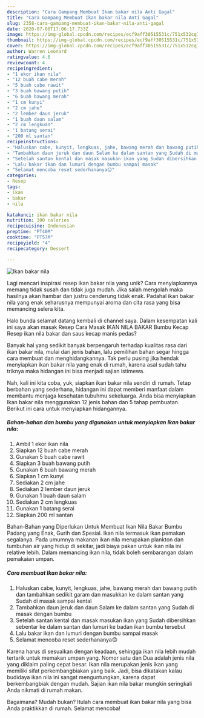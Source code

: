 ```yaml
---
description: "Cara Gampang Membuat Ikan bakar nila Anti Gagal"
title: "Cara Gampang Membuat Ikan bakar nila Anti Gagal"
slug: 2358-cara-gampang-membuat-ikan-bakar-nila-anti-gagal
date: 2020-07-08T17:06:17.733Z
image: https://img-global.cpcdn.com/recipes/ecf9aff30515531c/751x532cq70/ikan-bakar-nila-foto-resep-utama.jpg
thumbnail: https://img-global.cpcdn.com/recipes/ecf9aff30515531c/751x532cq70/ikan-bakar-nila-foto-resep-utama.jpg
cover: https://img-global.cpcdn.com/recipes/ecf9aff30515531c/751x532cq70/ikan-bakar-nila-foto-resep-utama.jpg
author: Warren Leonard
ratingvalue: 4.6
reviewcount: 4
recipeingredient:
- "1 ekor ikan nila"
- "12 buah cabe merah"
- "5 buah cabe rawit"
- "3 buah bawang putih"
- "6 buah bawang merah"
- "1 cm kunyi"
- "2 cm jahe"
- "2 lember daun jeruk"
- "1 buah daun salam"
- "2 cm lengkuas"
- "1 batang serai"
- "200 ml santan"
recipeinstructions:
- "Haluskan cabe, kunyit, lengkuas, jahe, bawang merah dan bawang putih dan tambahkan sedikit garam dan masukkan ke dalam santan yang Sudah di masak sampai kental"
- "Tambahkan daun jeruk dan daun Salam ke dalam santan yang Sudah di masak dengan bumbu"
- "Setelah santan kental dan masak masukan ikan yang Sudah dibersihkan sebentar ke dalam santan dan lumuri ke badan ikan bumbu tersebut"
- "Lalu bakar ikan dan lumuri dengan bumbu sampai masak"
- "Selamat mencoba reset sederhananya😊"
categories:
- Resep
tags:
- ikan
- bakar
- nila

katakunci: ikan bakar nila 
nutrition: 300 calories
recipecuisine: Indonesian
preptime: "PT40M"
cooktime: "PT57M"
recipeyield: "4"
recipecategory: Dessert

---
```



![Ikan bakar nila](https://img-global.cpcdn.com/recipes/ecf9aff30515531c/751x532cq70/ikan-bakar-nila-foto-resep-utama.jpg)

Lagi mencari inspirasi resep ikan bakar nila yang unik? Cara menyiapkannya memang tidak susah dan tidak juga mudah. Jika salah mengolah maka hasilnya akan hambar dan justru cenderung tidak enak. Padahal ikan bakar nila yang enak seharusnya mempunyai aroma dan cita rasa yang bisa memancing selera kita.

Halo bunda selamat datang kembali di channel saya. Dalam kesempatan kali ini saya akan masak Resep Cara Masak IKAN NILA BAKAR Bumbu Kecap Resep ikan nila bakar dan saus kecap manis pedas?

Banyak hal yang sedikit banyak berpengaruh terhadap kualitas rasa dari ikan bakar nila, mulai dari jenis bahan, lalu pemilihan bahan segar hingga cara membuat dan menghidangkannya. Tak perlu pusing jika hendak menyiapkan ikan bakar nila yang enak di rumah, karena asal sudah tahu triknya maka hidangan ini bisa menjadi sajian istimewa.


Nah, kali ini kita coba, yuk, siapkan ikan bakar nila sendiri di rumah. Tetap berbahan yang sederhana, hidangan ini dapat memberi manfaat dalam membantu menjaga kesehatan tubuhmu sekeluarga. Anda bisa menyiapkan Ikan bakar nila menggunakan 12 jenis bahan dan 5 tahap pembuatan. Berikut ini cara untuk menyiapkan hidangannya.

<!--inarticleads1-->

##### Bahan-bahan dan bumbu yang digunakan untuk menyiapkan Ikan bakar nila:

1. Ambil 1 ekor ikan nila
1. Siapkan 12 buah cabe merah
1. Gunakan 5 buah cabe rawit
1. Siapkan 3 buah bawang putih
1. Gunakan 6 buah bawang merah
1. Siapkan 1 cm kunyi
1. Sediakan 2 cm jahe
1. Sediakan 2 lember daun jeruk
1. Gunakan 1 buah daun salam
1. Sediakan 2 cm lengkuas
1. Gunakan 1 batang serai
1. Siapkan 200 ml santan


Bahan-Bahan yang Diperlukan Untuk Membuat Ikan Nila Bakar Bumbu Padang yang Enak, Gurih dan Spesial. Ikan nila termasuk ikan pemakan segalanya. Pada umumnya makanan ikan nila merupakan plankton dan tumbuhan air yang hidup di sekitar, jadi biaya pakan untuk ikan nila ini relative lebih. Dalam memancing ikan nila, tidak boleh sembarangan dalam pemakaian umpan. 

<!--inarticleads2-->

##### Cara membuat Ikan bakar nila:

1. Haluskan cabe, kunyit, lengkuas, jahe, bawang merah dan bawang putih dan tambahkan sedikit garam dan masukkan ke dalam santan yang Sudah di masak sampai kental
1. Tambahkan daun jeruk dan daun Salam ke dalam santan yang Sudah di masak dengan bumbu
1. Setelah santan kental dan masak masukan ikan yang Sudah dibersihkan sebentar ke dalam santan dan lumuri ke badan ikan bumbu tersebut
1. Lalu bakar ikan dan lumuri dengan bumbu sampai masak
1. Selamat mencoba reset sederhananya😊


Karena harus di sesuaikan dengan keadaan, sehingga ikan nila lebih mudah tertarik untuk memakan umpan yang. Nomor satu dan Dua adalah jenis nila yang diklaim paling cepat besar. Ikan nila merupakan jenis ikan yang memiliki sifat perkembangbiakan yang baik. Jadi, bisa dikatakan kalau budidaya ikan nila ini sangat menguntungkan, karena dapat berkembangbiak dengan mudah. Sajian ikan nila bakar mungkin seringkali Anda nikmati di rumah makan. 

Bagaimana? Mudah bukan? Itulah cara membuat ikan bakar nila yang bisa Anda praktikkan di rumah. Selamat mencoba!
